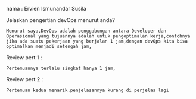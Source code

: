 nama : Ervien Ismunandar Susila

Jelaskan pengertian devOps menurut anda?

    Menurut saya,DevOps adalah penggabungan antara Developer dan Operasional yang tujuannya adalah untuk pengoptimalan kerja,contohnya jika ada suatu pekerjaan yang berjalan 1 jam,dengan devOps kita bisa optimalkan menjadi setengah jam,

Review pert 1 :

    Pertemuannya terlalu singkat hanya 1 jam,

Review pert 2 :

    Pertemuan kedua menarik,penjelasannya kurang di perjelas lagi


